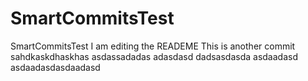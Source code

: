 # SmartCommitsTest
SmartCommitsTest
 I am editing the READEME
This is another commit
sahdkaskdhaskhas
asdassadadas
adasdasd
dadsasdasda
asdaadasd
asdaadasdasdaadasd
